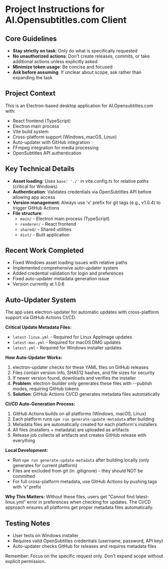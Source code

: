 # Project Instructions for AI.Opensubtitles.com Client

## Core Guidelines
- **Stay strictly on task**: Only do what is specifically requested
- **No unauthorized actions**: Don't create releases, commits, or take additional actions unless explicitly asked
- **Minimize token usage**: Be concise and focused
- **Ask before assuming**: If unclear about scope, ask rather than expanding the task

## Project Context
This is an Electron-based desktop application for AI.Opensubtitles.com with:
- React frontend (TypeScript)
- Electron main process
- Vite build system
- Cross-platform support (Windows, macOS, Linux)
- Auto-updater with GitHub integration
- FFmpeg integration for media processing
- OpenSubtitles API authentication

## Key Technical Details
- **Asset loading**: Uses `base: './'` in vite.config.ts for relative paths (critical for Windows)
- **Authentication**: Validates credentials via OpenSubtitles API before allowing app access
- **Version management**: Always use 'v' prefix for git tags (e.g., v1.0.4) to trigger GitHub Actions
- **File structure**: 
  - `main/` - Electron main process (TypeScript)
  - `renderer/` - React frontend
  - `shared/` - Shared utilities
  - `dist/` - Built application

## Recent Work Completed
- Fixed Windows asset loading issues with relative paths
- Implemented comprehensive auto-updater system
- Added credential validation for login and preferences
- Fixed auto-updater metadata generation issue
- Version currently at 1.0.6

## Auto-Updater System
The app uses electron-updater for automatic updates with cross-platform support via GitHub Actions CI/CD.

**Critical Update Metadata Files:**
- `latest-linux.yml` - Required for Linux AppImage updates
- `latest-mac.yml` - Required for macOS DMG updates  
- `latest.yml` - Required for Windows installer updates

**How Auto-Updater Works:**
1. electron-updater checks for these YAML files on GitHub releases
2. Files contain version info, SHA512 hashes, and file sizes for security
3. If newer version found, downloads and verifies the installer
4. **Problem**: electron-builder only generates these files with --publish modes, requiring GitHub tokens
5. **Solution**: GitHub Actions CI/CD generates metadata files automatically

**CI/CD Auto-Generation Process:**
1. GitHub Actions builds on all platforms (Windows, macOS, Linux)
2. Each platform runs `npm run generate-update-metadata` after building
3. Metadata files are automatically created for each platform's installers
4. All files (installers + metadata) are uploaded as artifacts
5. Release job collects all artifacts and creates GitHub release with everything

**Local Development:**
- Run `npm run generate-update-metadata` after building locally (only generates for current platform)
- Files are excluded from git (in .gitignore) - they should NOT be committed
- For full cross-platform metadata, use GitHub Actions by pushing tags with 'v' prefix

**Why This Matters:**
Without these files, users get "Cannot find latest-linux.yml" error in preferences when checking for updates. The CI/CD approach ensures all platforms get proper metadata files automatically.

## Testing Notes
- User tests on Windows installer
- Requires valid OpenSubtitles credentials (username, password, API key)
- Auto-updater checks GitHub for releases and requires metadata files

Remember: Focus on the specific request only. Don't expand scope without explicit permission.